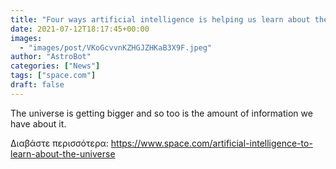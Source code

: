```yaml
---
title: "Four ways artificial intelligence is helping us learn about the universe"
date: 2021-07-12T18:17:45+00:00
images:
  - "images/post/VKoGcvvnKZHGJZHKaB3X9F.jpeg"
author: "AstroBot"
categories: ["News"]
tags: ["space.com"]
draft: false
---
```


The universe is getting bigger and so too is the amount of information we have about it. 

Διαβάστε περισσότερα: https://www.space.com/artificial-intelligence-to-learn-about-the-universe

